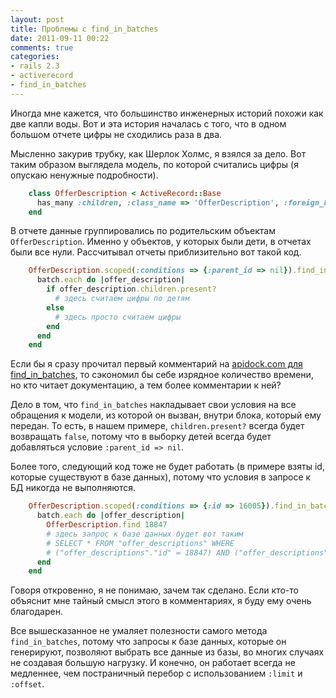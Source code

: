 ```yaml
---
layout: post
title: Проблемы с find_in_batches
date: 2011-09-11 00:22
comments: true
categories:
- rails 2.3
- activerecord
- find_in_batches
---
```


Иногда мне кажется, что большинство инженерных историй похожи как две капли воды. Вот и эта история началась с того, что 
в одном большом отчете цифры не сходились раза в два.

Мысленно закурив трубку, как Шерлок Холмс, я взялся за дело. Вот таким образом выглядела модель, по которой считались
цифры (я опускаю ненужные подробности).

``` ruby
    class OfferDescription < ActiveRecord::Base
      has_many :children, :class_name => 'OfferDescription', :foreign_key => :parent_id
    end
```

В отчете данные группировались по родительским объектам `OfferDescription`.
Именно у объектов, у которых были дети, в отчетах были все нули. Рассчитывал
отчеты приблизительно вот такой код.

``` ruby
    OfferDescription.scoped(:conditions => {:parent_id => nil}).find_in_batches do |batch|
      batch.each do |offer_description|
        if offer_description.children.present?
          # здесь считаем цифры по детям
        else
          # здесь просто считаем цифры
        end
      end
    end
```

Если бы я сразу прочитал первый комментарий на 
[apidock.com для find_in_batches](http://apidock.com/rails/ActiveRecord/Batches/ClassMethods/find_in_batches#771-Careful-with-scopes),
то сэкономил бы себе изрядное количество времени, но кто читает документацию,
а тем более комментарии к ней?

Дело в том, что `find_in_batches` накладывает свои условия на все обращения к
модели, из которой он вызван, внутри блока, который ему передан. То есть, в
нашем примере, `children.present?` всегда будет возвращать `false`, потому что
в выборку детей всегда будет добавляться условие `:parent_id => nil`.

Более того, следующий код тоже не будет работать (в примере взяты id, которые
существуют в базе данных), потому что условия в запросе к БД никогда не выполняются.

``` ruby
    OfferDescription.scoped(:conditions => {:id => 16005}).find_in_batches do |batch|
      batch.each do |offer_description|
        OfferDescription.find 18847
        # здесь запрос к базе данных будет вот таким
        # SELECT * FROM "offer_descriptions" WHERE 
        # ("offer_descriptions"."id" = 18847) AND ("offer_descriptions"."id" = 16005)
      end
    end
```

Говоря откровенно, я не понимаю, зачем так сделано. Если кто-то объяснит мне
тайный смысл этого в комментариях, я буду ему очень благодарен.

Все вышесказанное не умаляет полезности самого метода `find_in_batches`,
потому что запросы к базе данных, которые он генерируют, позволяют выбрать все
данные из базы, во многих случаях не создавая большую нагрузку. И конечно, он
работает всегда не медленнее, чем постраничный перебор с использованием
`:limit` и `:offset`.
